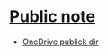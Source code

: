 # [Public note](https://github.com/va9iff/note)

- [OneDrive publick dir](https://1drv.ms/f/c/549f547de4e325d2/Ehv2ASkTC7dAm2zvOs-_CvoBjW-tkpnTx80Xmsqh02lAFw?e=TdfUaX)


